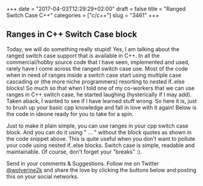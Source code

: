 +++
date = "2017-04-03T12:29:29+02:00"
draft = false
title = "Ranged Switch Case C++"
categories = ["c/c++"]
slug = "3461"
+++

## Ranges in C++ Switch Case block
Today, we will do something really stupid! Yes, I am talking about the ranged switch case support that is available in C++. In all the commercial/hobby source code that I have seen, implemented and used, rarely have I come across the ranged switch case use. Most of the code when in need of ranges inside a switch case start using multiple case cascading or (the more niche programmers) resorting to nested if..else blocks!
So much so that when I told one of my co-workers that we can use ranges in C++ switch case, he started laughing (hysterically if I may add). Taken aback, I wanted to see if I have learned stuff wrong. So here it is, just to brush up your basic cpp knowledge and fall in love with it again! Below is the code in ideone ready for you to take for a spin.

<!--
<pre>#include &lt;iostream&gt;
int main()
{
 int age{0};
 std::cin &gt;&gt; age;

 if (age &lt; 0) {
 std::cout &lt;&lt;"This age is not acceptable.";
 return -1;
 }
 
 switch(age) {
 case 0 ... 5:
 std::cout &lt;&lt;"You are very young.";
 break;
 case 6 ... 12:
 std::cout &lt;&lt;"You are a child.";
 break;
 case 13 ... 17:
 std::cout &lt;&lt;"You are a teenager.";
 break;
 case 18 ... 69:
 std::cout &lt;&lt; "You are an adult.";
 break;
 case 70 ... 99:
 std::cout &lt;&lt; "You are a senior.";
 break;
 default:
 std::cout &lt;&lt; "You are very old."; 
 }
 return 0;
}</pre>
--><script src="https://ideone.com/e.js/Z71Nxr" type="text/javascript" ></script>

Just to make it plain simple, you can use ranges in your cpp switch case block. And you can do it using " ... " without the block quotes as shown in the code snippet above. This is quite useful when you don't want to pollute your code using nested if..else blocks. Switch case is simple, readable and maintainable. Of course, don't forget your "breaks" :).

Send in your comments &amp; Suggestions. Follow me on Twitter [@wolverine2k](https://twitter.com/wolverine2k) and share the love by clicking the buttons below and posting this on your social networks.
